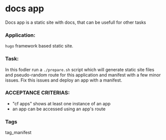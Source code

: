 # docs app
Docs app is a static site with docs, that can be usefull
for other tasks

### Application:
`hugo` framework based static site. 

### Task:
In this fodler run a  `./prepare.sh` script which will generate static site files and pseudo-random route for
this application and manifest with a few  minor issues. 
Fix this issues and deploy an app with a manifest.

### ACCEPTANCE CRITERIAS:
- "cf apps" shows at least one instance of an app
- an app can be accessed using an app's route

### Tags
tag_manifest
